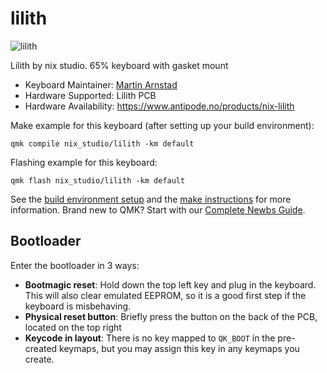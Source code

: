 # lilith

![lilith](https://i.imgur.com/aHr3Iia.jpg)

Lilith by nix studio. 65% keyboard with gasket mount

* Keyboard Maintainer: [Martin Arnstad](https://github.com/arnstadm)
* Hardware Supported: Lilith PCB
* Hardware Availability: https://www.antipode.no/products/nix-lilith

Make example for this keyboard (after setting up your build environment):

    qmk compile nix_studio/lilith -km default

Flashing example for this keyboard:

    qmk flash nix_studio/lilith -km default

See the [build environment setup](https://docs.qmk.fm/#/getting_started_build_tools) and the [make instructions](https://docs.qmk.fm/#/getting_started_make_guide) for more information. Brand new to QMK? Start with our [Complete Newbs Guide](https://docs.qmk.fm/#/newbs).

## Bootloader

Enter the bootloader in 3 ways:

* **Bootmagic reset**: Hold down the top left key and plug in the keyboard. This will also clear emulated EEPROM, so it is a good first step if the keyboard is misbehaving.
* **Physical reset button**: Briefly press the button on the back of the PCB, located on the top right
* **Keycode in layout**: There is no key mapped to `QK_BOOT` in the pre-created keymaps, but you may assign this key in any keymaps you create.
